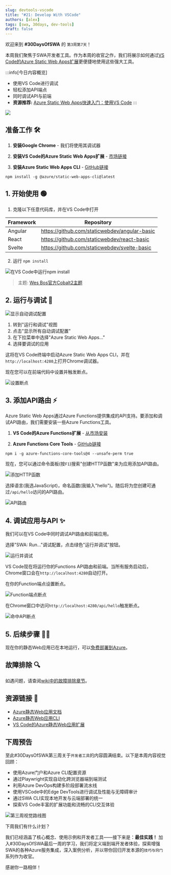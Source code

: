 ```yaml
---
slug: devtools-vscode
title: "#21: Develop With VSCode"
authors: [alex]
tags: [swa, 30days, dev-tools]
draft: false
---
```


<head>
  <meta name="twitter:url" content="https://www.azurestaticwebapps.dev/blog/devtools-vscode" />
  <meta name="twitter:title" content="#21: Debug with VS Code" />
  <meta name="twitter:description" content="Join @alexweininger as we wrap DevTools week on #30DaysOfSWA with a look at seamless debugging using @code for @AzureStatic Apps!" />
  <meta name="twitter:image" content="https://www.azurestaticwebapps.dev/assets/images/21-banner-4c8833d85f3b63b56f65329fd492dcb5.png" />
  <meta name="twitter:card" content="summary_large_image" />
  <meta name="twitter:creator" content="@nitya" />
  <meta name="twitter:site" content="@AzureStaticApps" /> 
  <link rel="canonical" href="https://www.azurestaticwebapps.dev/blog/devtools-vscode" />
</head>

欢迎来到 **#30DaysOfSWA** 的 `第3周第7天`！

本周我们聚焦于SWA开发者工具。作为本周的收官之作，我们将展示如何通过[VS Code的Azure Static Web Apps扩展](https://marketplace.visualstudio.com/items?itemName=ms-azuretools.vscode-azurestaticwebapps)更便捷地使用这些强大工具。

:::info[今日内容概览]
 * 使用VS Code进行调试
 * 轻松添加API端点
 * 同时调试API与前端
 * **资源推荐:** [Azure Static Web Apps快速入门：使用VS Code](https://docs.microsoft.com/en-us/azure/static-web-apps/getting-started?tabs=vanilla-javascript)
:::

![](../static/img/series/21-banner.png)

## 准备工作 🛠️

1. **安装Google Chrome** - 我们将使用其调试器

2. **安装VS Code的Azure Static Web Apps扩展** - [市场链接](https://marketplace.visualstudio.com/items?itemName=ms-azuretools.vscode-azurestaticwebapps)

3. **安装Azure Static Web Apps CLI** - [GitHub链接](https://github.com/Azure/static-web-apps-cli)

```
npm install -g @azure/static-web-apps-cli@latest
```

## 1. 开始使用 🟢

1. 克隆以下任意代码库，并在VS Code中打开

| Framework | Repository |
|---|---|
Angular | https://github.com/staticwebdev/angular-basic
React | https://github.com/staticwebdev/react-basic
Svelte | https://github.com/staticwebdev/svelte-basic

2. 运行 `npm install`

![在VS Code中运行npm install](https://dev-to-uploads.s3.amazonaws.com/uploads/articles/c00m73mzlt49kkwl4iiw.png)

> 主题: [Wes Bos官方Cobalt2主题](https://marketplace.visualstudio.com/items?itemName=wesbos.theme-cobalt2)

## 2. 运行与调试 🐞

![显示自动调试配置](https://dev-to-uploads.s3.amazonaws.com/uploads/articles/pahznac0f8cjqt8haifb.png)

1. 转到"运行和调试"视图
2. 点击"显示所有自动调试配置"
3. 在下拉菜单中选择"Azure Static Web Apps..."
4. 选择要调试的应用

这将在VS Code终端中启动Azure Static Web Apps CLI，并在`http://localhost:4280`上打开Chrome调试器。

现在您可以在前端代码中设置并触发断点。

![设置断点](https://dev-to-uploads.s3.amazonaws.com/uploads/articles/aprutdzi9opkbegdnf2p.png)

## 3. 添加API路由 ⚡️

Azure Static Web Apps通过Azure Functions提供集成的API支持。要添加和调试API路由，我们需要安装一些Azure Functions工具。

1. **VS Code的Azure Functions扩展** - [从市场安装](https://marketplace.visualstudio.com/items?itemName=ms-azuretools.vscode-azurefunctions)

2. **Azure Functions Core Tools** - [GitHub链接](https://github.com/Azure/azure-functions-core-tools)

```
npm i -g azure-functions-core-tools@4 --unsafe-perm true
```

现在，您可以通过命令面板(按`F1`)搜索"创建HTTP函数"来为应用添加API路由。

![添加HTTP函数](https://user-images.githubusercontent.com/12476526/169424449-3a10a9a0-025f-4fa3-b15f-294846fb0291.png)

选择语言(我选JavaScript)，命名函数(我输入"hello")。随后将为您创建可通过`/api/hello`访问的API路由。

![API路由](https://dev-to-uploads.s3.amazonaws.com/uploads/articles/emd9wo9q26m51aboyydd.png)

## 4. 调试应用与API ✨

我们可以在VS Code中同时调试API路由和前端应用。

选择"SWA: Run..."调试配置，点击绿色"运行并调试"按钮。

![运行并调试](https://dev-to-uploads.s3.amazonaws.com/uploads/articles/234k0e1p9jzmtyeeli56.png)

VS Code现在将运行你的Functions API路由和前端。当所有服务启动后，Chrome窗口会在`http://localhost:4280`自动打开。

在你的Function端点设置断点。

![Function端点断点](https://dev-to-uploads.s3.amazonaws.com/uploads/articles/89kolpnqbsrqysh661ep.png)

在Chrome窗口中访问`http://localhost:4280/api/hello`触发断点。

![命中API断点](https://dev-to-uploads.s3.amazonaws.com/uploads/articles/2q8zt9j70wz4dr5h3mcm.png)

## 5. 后续步骤 🏃‍♀️

现在你的静态Web应用已在本地运行，可以[免费部署到Azure](https://docs.microsoft.com/en-us/azure/static-web-apps/getting-started?tabs=react)。

## 故障排除 🔍

如遇问题，请查阅[wiki中的故障排除章节](https://github.com/microsoft/vscode-azurestaticwebapps/wiki/Guide:-Debugging-a-Static-Web-App-with-VS-Code#troubleshooting-)。

## 资源链接 🔗

* [Azure静态Web应用文档](https://docs.microsoft.com/en-us/azure/static-web-apps/)
* [Azure静态Web应用CLI](https://github.com/Azure/static-web-apps-cli)
* [VS Code的Azure静态Web应用扩展](https://marketplace.visualstudio.com/items?itemName=ms-azuretools.vscode-azurestaticwebapps)

## 下周预告

至此#30DaysOfSWA第三周关于`开发者工具`的内容圆满结束。以下是本周内容视觉回顾：

* 使用Azure门户和Azure CLI配置资源
 * 通过Playwright实现自动化跨浏览器端到端测试
 * 利用Azure DevOps构建多阶段部署流水线
 * 使用VSCode中的Edge DevTools进行调试及性能与无障碍审计
 * 通过SWA CLI实现本地开发与云端部署的统一
 * 探索VS Code丰富的扩展功能和流畅的CLI交互体验

![第三周视觉路线图](../static/img/png/week3-roadmap.png)

下周我们有什么计划？

我们已经涵盖了核心概念、使用示例和开发者工具——接下来是：**最佳实践！** 加入#30DaysOfSWA最后一周的学习，我们将定义端到端开发者体验，探索增强SWA的各种Azure服务集成，深入案例分析，并以带你回归开发本源的`技巧与窍门`系列作为收官。

感谢你一路相伴！